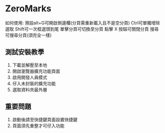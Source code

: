 # ZeroMarks
如何使用:
預設alt+G可開啟側邊欄(分頁需重新載入且不是空分頁)
Ctrl可單獨增除選取
Shift可一次框選頭到尾
單擊分頁可切換至分頁
點擊 X 按鈕可關閉分頁
搜尋可搜尋分頁(須完全一樣)

## 測試安裝教學
1. 下載並解壓至本地
2. 開啟瀏覽器擴充功能頁面
3. 啟用開發人員模式
4. 仔入未封裝的擴充功能
5. 選取資料夾最外層

## 重要問題
1. 啟動後請至快捷鍵頁面設置快捷鍵
2. 頁面須先重整才可仔入功能
